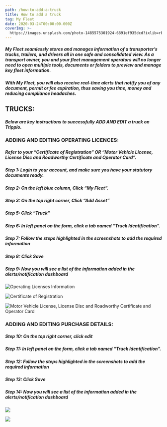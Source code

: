 ```yaml
---
path: /how-to-add-a-truck
title: How to add a truck
tag: My Fleet
date: 2020-03-24T00:00:00.000Z
coverImg: >-
  https://images.unsplash.com/photo-1485575301924-6891ef935dcd?ixlib=rb-1.2.1&ixid=eyJhcHBfaWQiOjEyMDd9&auto=format&fit=crop&w=1950&q=80
---
```

##### My Fleet seamlessly stores and manages information of a transporter’s trucks, trailers, and drivers all in one safe and consolidated view. As a transport owner, you and your fleet management operators will no longer need to open multiple tools, documents or folders to preview and manage key fleet information.

##### With My Fleet, you will also receive real-time alerts that notify you of any document, permit or fee expiration, thus saving you time, money and reducing compliance headaches.

## **TRUCKS:**

##### Below are key instructions to successfully ADD AND EDIT a truck on Tripplo. 

### ADDING AND EDITING OPERATING LICENCES:

##### Refer to your “Certificate of Registration” OR “Motor Vehicle License, License Disc and Roadworthy Certificate and Operator Card”.

##### **Step 1:** Login to your account, and make sure you have your statutory documents ready.

##### **Step 2:** On the left blue column, Click “My Fleet”.

##### **Step 3:** On the top right corner, Click “Add Asset”

##### **Step 5:** Click “Truck”

##### **Step 6:** In left panel on the form, click a tab named “Truck Identification”.

##### Step 7: Follow the steps highlighted in the screenshots to add the required information 

##### Step 8: Click Save

##### Step 9: Now you will see a list of the information added in the alerts/notification dashboard 

![](/uploads/screenshot-2020-03-24-at-15.51.10.png "Operating Licenses Information")

![](/uploads/screenshot-2020-03-24-at-15.51.23.png "Certificate of Registration")

![](/uploads/screenshot-2020-03-24-at-15.51.33.png "Motor Vehicle License, License Disc and Roadworthy Certificate and Operator Card")

### ADDING AND EDITING PURCHASE DETAILS:



##### Step 10: On the top right corner, click edit

##### **Step 11:** In left panel on the form, click a tab named “Truck Identification”.

##### Step 12: Follow the steps highlighted in the screenshots to add the required information 

##### Step 13: Click Save

##### Step 14: Now you will see a list of the information added in the alerts/notification dashboard 

![](/uploads/screenshot-2020-03-26-at-10.03.39.png)

![](/uploads/screenshot-2020-03-26-at-10.03.10.png)